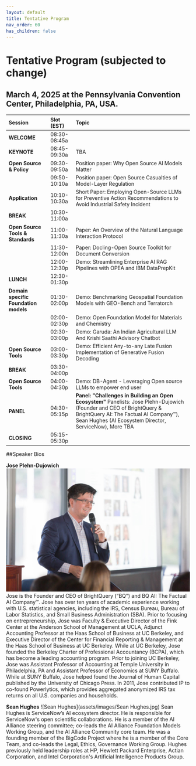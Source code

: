 ```yaml
---
layout: default
title: Tentative Program
nav_order: 60
has_children: false
---
```


# Tentative Program (subjected to change)

## March 4, 2025 at the Pennsylvania Convention Center, Philadelphia, PA, USA.



|Session  |Slot (EST)   | Topic |
| :------- | :-------- |  :-------- |
|**WELCOME** |08:30-08:45a | |
|**KEYNOTE** |08:45-09:30a |TBA | 
|**Open Source & Policy** |09:30-09:50a | Position paper: Why Open Source AI Models Matter|
| |09:50-10:10a|  Position paper: Open Source Casualties of Model-Layer Regulation |
|**Application** |10:10-10:30a|Short Paper: Employing Open-Source LLMs for Preventive Action Recommendations to Avoid Industrial Safety Incident|
|**BREAK** |10:30-11:00a|  |
|**Open Source Tools & Standards** |11:00-11:30a| Paper: An Overview of the Natural Language Interaction Protocol|
| |11:30-12:00n | Paper: Docling-Open Source Toolkit for Document Conversion |
| |12:00-12:30p| Demo: Streamlining Enterprise AI RAG Pipelines with OPEA and IBM DataPrepKit |
|**LUNCH** |12:30-01:30p|  |
|**Domain specific Foundation models**  |01:30-02:00p | Demo: Benchmarking Geospatial Foundation Models with GEO-Bench and Terratorch|
| |02:00-02:30p | Demo: Open Foundation Model for Materials and Chemistry|
| |02:30-03:00p | Demo: Garuda: An Indian Agricultural LLM And Krishi Saathi Advisory Chatbot|
|**Open Source Tools** |03:00-03:30p | Demo: Efficient Any-to-any Late Fusion Implementation of Generative Fusion Decoding |
|**BREAK** |03:30-04:00p | |
|**Open Source Tools** |04:00-04:30p |Demo: DB-Agent - Leveraging Open source LLMs to empower end user |
|**PANEL** |04:30-05:15p | **Panel: "Challenges in Building an Open Ecosystem"** Panelists: Jose Plehn-Dujowich (Founder and CEO of BrightQuery &  BrightQuery AI: The Factual AI Company™), Sean Hughes (AI Ecosystem Director, ServiceNow), More TBA |
|**CLOSING** |05:15-05:30p |  |


##Speaker Bios

**Jose Plehn-Dujowich**
![Jose Plehn-Dujowich](assets/images/jose-plehn-dujowich-speech-ucberkeley.jpg)
Jose is the Founder and CEO of BrightQuery (“BQ”) and BQ AI: The Factual AI Company™. Jose has over ten years of academic experience working with U.S. statistical agencies, including the IRS, Census Bureau, Bureau of Labor Statistics, and Small Business Administration (SBA). Prior to focusing on entrepreneurship, Jose was Faculty & Executive Director of the Fink Center at the Anderson School of Management at UCLA, Adjunct Accounting Professor at the Haas School of Business at UC Berkeley, and Executive Director of the Center for Financial Reporting & Management at the Haas School of Business at UC Berkeley. While at UC Berkeley, Jose founded the Berkeley Charter of Professional Accountancy (BCPA), which has become a leading accounting program. Prior to joining UC Berkeley, Jose was Assistant Professor of Accounting at Temple University in Philadelphia, PA and Assistant Professor of Economics at SUNY Buffalo. While at SUNY Buffalo, Jose helped found the Journal of Human Capital published by the University of Chicago Press. In 2011, Jose contributed IP to co-found Powerlytics, which provides aggregated anonymized IRS tax returns on all U.S. companies and households.


**Sean Hughes**
![Sean Hughes](assets/images/Sean Hughes.jpg)
Sean Hughes is ServiceNow’s AI ecosystem director. He is responsible for ServiceNow's open scientific collaborations. He is a member of the AI Alliance steering committee; co-leads the AI Alliance Foundation Models Working Group, and the AI Alliance Community core team. He was a founding member of the BigCode Project where he is a member of the Core Team, and co-leads the Legal, Ethics, Governance Working Group. Hughes previously held leadership roles at HP, Hewlett Packard Enterprise, Actian Corporation, and Intel Corporation's Artificial Intelligence Products Group.


